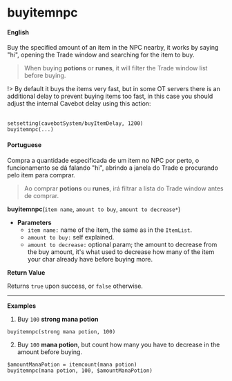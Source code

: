 
# buyitemnpc

<!-- tabs:start -->

#### **English**

Buy the specified amount of an item in the NPC nearby, it works by saying "hi", opening the Trade window and searching for the item to buy.

> When buying **potions** or **runes**, it will filter the Trade window list before buying.

!> By default it buys the items very fast, but in some OT servers there is an additional delay to prevent buying items too fast, in this case you should adjust the internal Cavebot delay using this action:<br><br>

```action
setsetting(cavebotSystem/buyItemDelay, 1200)
buyitemnpc(...)
```


#### **Portuguese**

Compra a quantidade especificada de um item no NPC por perto, o funcionamento se dá falando "hi", abrindo a janela do Trade e procurando pelo item para comprar.

> Ao comprar **potions** ou **runes**, irá filtrar a lista do Trade window antes de comprar.

<!-- tabs:end -->


**buyitemnpc**(`item name`, `amount to buy`, `amount to decrease*`)

- **Parameters**
  - `item name:` name of the item, the same as in the `ItemList`.
  - `amount to buy:` self explained.
  - `amount to decrease:` optional param; the amount to decrease from the buy amount, it's what used to decrease how many of the item your char already have before buying more.


**Return Value**

Returns `true` upon success, or `false` otherwise.

---

**Examples**

1. Buy `100` **strong mana potion**

```action
buyitemnpc(strong mana potion, 100)
```

2. Buy `100` **mana potion**, but count how many you have to decrease in the amount before buying.

```action
$amountManaPotion = itemcount(mana potion)
buyitemnpc(mana potion, 100, $amountManaPotion)

```


